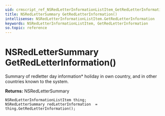 ```yaml
---
uid: crmscript_ref_NSRedLetterInformationListItem_GetRedLetterInformation
title: NSRedLetterSummary GetRedLetterInformation()
intellisense: NSRedLetterInformationListItem.GetRedLetterInformation
keywords: NSRedLetterInformationListItem, GetRedLetterInformation
so.topic: reference
---
```


# NSRedLetterSummary GetRedLetterInformation()

Summary of redletter day information* holiday in own country, and in other countries known to the system.

**Returns:** NSRedLetterSummary

```crmscript
NSRedLetterInformationListItem thing;
NSRedLetterSummary redLetterInformation  = thing.GetRedLetterInformation();
```


